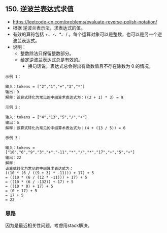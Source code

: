 ## 150. 逆波兰表达式求值
- https://leetcode-cn.com/problems/evaluate-reverse-polish-notation/
- 根据 逆波兰表示法，求表达式的值。
- 有效的算符包括 +、-、*、/ 。每个运算对象可以是整数，也可以是另一个逆波兰表达式。
- 说明：
  - 整数除法只保留整数部分。
  - 给定逆波兰表达式总是有效的。
    - 换句话说，表达式总会得出有效数值且不存在除数为 0 的情况。

```
示例 1：

输入：tokens = ["2","1","+","3","*"]
输出：9
解释：该算式转化为常见的中缀算术表达式为：((2 + 1) * 3) = 9
```
```
示例 2：

输入：tokens = ["4","13","5","/","+"]
输出：6
解释：该算式转化为常见的中缀算术表达式为：(4 + (13 / 5)) = 6
```
```
示例 3：

输入：tokens = ["10","6","9","3","+","-11","*","/","*","17","+","5","+"]
输出：22
解释：
该算式转化为常见的中缀算术表达式为：
((10 * (6 / ((9 + 3) * -11))) + 17) + 5
= ((10 * (6 / (12 * -11))) + 17) + 5
= ((10 * (6 / -132)) + 17) + 5
= ((10 * 0) + 17) + 5
= (0 + 17) + 5
= 17 + 5
= 22
```

### 思路
因为是最近相关性问题，考虑用stack解决。
